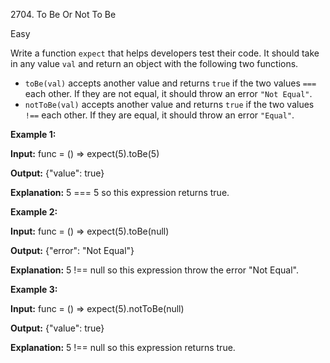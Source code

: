 2704\. To Be Or Not To Be

Easy

Write a function `expect` that helps developers test their code. It should take in any value `val` and return an object with the following two functions.

*   `toBe(val)` accepts another value and returns `true` if the two values `===` each other. If they are not equal, it should throw an error `"Not Equal"`.
*   `notToBe(val)` accepts another value and returns `true` if the two values `!==` each other. If they are equal, it should throw an error `"Equal"`.

**Example 1:**

**Input:** func = () => expect(5).toBe(5)

**Output:** {"value": true}

**Explanation:** 5 === 5 so this expression returns true.

**Example 2:**

**Input:** func = () => expect(5).toBe(null)

**Output:** {"error": "Not Equal"}

**Explanation:** 5 !== null so this expression throw the error "Not Equal".

**Example 3:**

**Input:** func = () => expect(5).notToBe(null)

**Output:** {"value": true}

**Explanation:** 5 !== null so this expression returns true. 